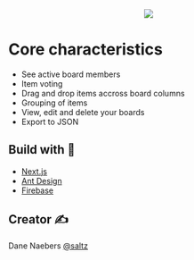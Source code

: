 <div align="center">
    <img align="center" src="https://i.imgur.com/YDwNSXi.png"/>
</div>

# Core characteristics

- See active board members
- Item voting
- Drag and drop items accross board columns
- Grouping of items
- View, edit and delete your boards
- Export to JSON

## Build with 🔨

- [Next.js](https://github.com/vercel/next.js)
- [Ant Design](https://github.com/ant-design/ant-design)
- [Firebase](https://github.com/topics/firebase)

## Creator ✍️

Dane Naebers [@saltz](https://github.com/saltz)

